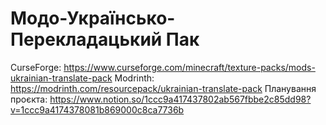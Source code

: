 # Модо-Українсько-Перекладацький Пак
CurseForge: https://www.curseforge.com/minecraft/texture-packs/mods-ukrainian-translate-pack
Modrinth: https://modrinth.com/resourcepack/ukrainian-translate-pack
Планування проєкта: https://www.notion.so/1ccc9a417437802ab567fbbe2c85dd98?v=1ccc9a4174378081b869000c8ca7736b
